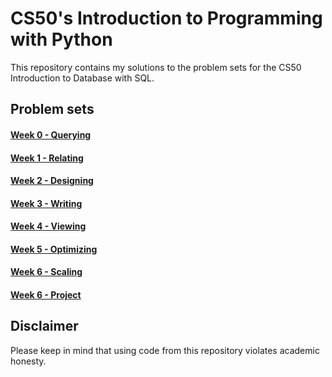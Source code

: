 # CS50's Introduction to Programming with Python
This repository contains my solutions to the problem sets for the CS50 Introduction to Database with SQL.

## Problem sets
#### [Week 0 - Querying](./Week%200%2C%20Querying/)
#### [Week 1 - Relating](./Week%201%2C%20Relating)
#### [Week 2 - Designing](./Week%202%2C%20Designing)
#### [Week 3 - Writing](./Week%203%2C%20Writing)
#### [Week 4 - Viewing](./Week%204%2C%20Viewing)
#### [Week 5 - Optimizing](./Week%205%2C%20Optimizing)
#### [Week 6 - Scaling](./Week%206%2C%20Scaling)
#### [Week 6 - Project](./project)

## Disclaimer
Please keep in mind that using code from this repository violates academic honesty.
